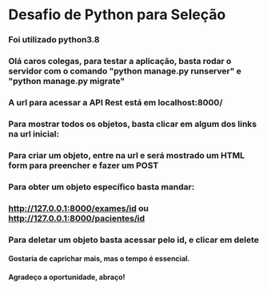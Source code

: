 # Desafio de Python para Seleção

### Foi utilizado python3.8

### Olá caros colegas, para testar a aplicação, basta rodar o servidor com o comando "python manage.py runserver" e "python manage.py migrate"
### A url para acessar a API Rest está em localhost:8000/
### Para mostrar todos os objetos, basta clicar em algum dos links na url inicial:
### Para criar um objeto, entre na url e será mostrado um HTML form para preencher e fazer um POST
### Para obter um objeto específico basta mandar: 
### http://127.0.0.1:8000/exames/id ou http://127.0.0.1:8000/pacientes/id
### Para deletar um objeto basta acessar pelo id, e clicar em delete

#### Gostaria de caprichar mais, mas o tempo é essencial.
#### Agradeço a oportunidade, abraço!
